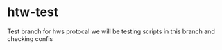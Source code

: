 # htw-test
Test branch for hws protocal we will be testing scripts in this branch and checking confis

